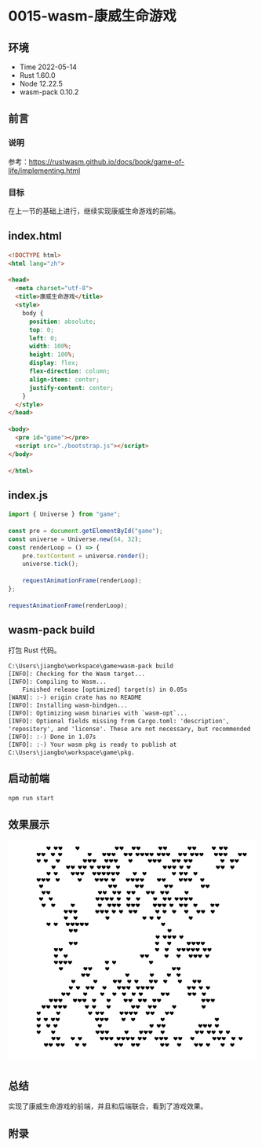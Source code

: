 # 0015-wasm-康威生命游戏

## 环境

- Time 2022-05-14
- Rust 1.60.0
- Node 12.22.5
- wasm-pack 0.10.2

## 前言

### 说明

参考：<https://rustwasm.github.io/docs/book/game-of-life/implementing.html>

### 目标

在上一节的基础上进行，继续实现康威生命游戏的前端。

## index.html

```html
<!DOCTYPE html>
<html lang="zh">

<head>
  <meta charset="utf-8">
  <title>康威生命游戏</title>
  <style>
    body {
      position: absolute;
      top: 0;
      left: 0;
      width: 100%;
      height: 100%;
      display: flex;
      flex-direction: column;
      align-items: center;
      justify-content: center;
    }
  </style>
</head>

<body>
  <pre id="game"></pre>
  <script src="./bootstrap.js"></script>
</body>

</html>
```

## index.js

```javascript
import { Universe } from "game";

const pre = document.getElementById("game");
const universe = Universe.new(64, 32);
const renderLoop = () => {
    pre.textContent = universe.render();
    universe.tick();

    requestAnimationFrame(renderLoop);
};

requestAnimationFrame(renderLoop);
```

## wasm-pack build

打包 Rust 代码。

```text
C:\Users\jiangbo\workspace\game>wasm-pack build
[INFO]: Checking for the Wasm target...
[INFO]: Compiling to Wasm...
    Finished release [optimized] target(s) in 0.05s
[WARN]: :-) origin crate has no README
[INFO]: Installing wasm-bindgen...
[INFO]: Optimizing wasm binaries with `wasm-opt`...
[INFO]: Optional fields missing from Cargo.toml: 'description', 'repository', and 'license'. These are not necessary, but recommended
[INFO]: :-) Done in 1.07s
[INFO]: :-) Your wasm pkg is ready to publish at C:\Users\jiangbo\workspace\game\pkg.
```

## 启动前端

`npm run start`

## 效果展示

![康威游戏效果][1]

## 总结

实现了康威生命游戏的前端，并且和后端联合，看到了游戏效果。

[1]: images/conway.gif

## 附录
